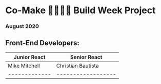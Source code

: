 # Co-Make 👨‍👩‍👧‍👦 Build Week Project

### August 2020

## Front-End Developers:

| Junior React  | Senior React       |
| ------------- | ------------------ |
| Mike Mitchell | Christian Bautista |
| ------------- | ------------------ |
